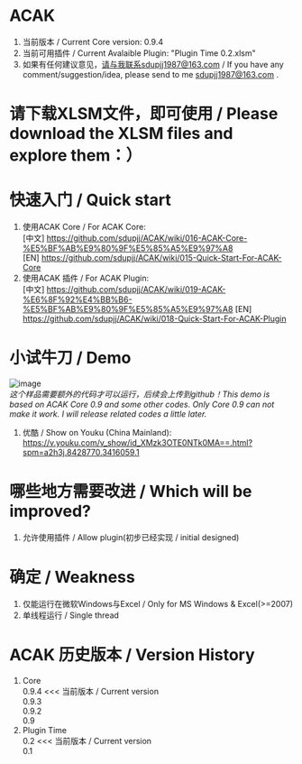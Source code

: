 ﻿# ACAK
1. 当前版本 / Current Core version: 0.9.4  
2. 当前可用插件 / Current Avalaible Plugin: "Plugin Time 0.2.xlsm"
3. 如果有任何建议意见，请与我联系sdupjj1987@163.com / If you have any comment/suggestion/idea, please send to me sdupjj1987@163.com . 

# 请下载XLSM文件，即可使用 / Please download the XLSM files and explore them：）

# 快速入门 / Quick start
1. 使用ACAK Core / For ACAK Core:  
[中文]
https://github.com/sdupjj/ACAK/wiki/016-ACAK-Core-%E5%BF%AB%E9%80%9F%E5%85%A5%E9%97%A8  
[EN]
https://github.com/sdupjj/ACAK/wiki/015-Quick-Start-For-ACAK-Core  
2. 使用ACAK 插件 / For ACAK Plugin:  
[中文]
https://github.com/sdupjj/ACAK/wiki/019-ACAK-%E6%8F%92%E4%BB%B6-%E5%BF%AB%E9%80%9F%E5%85%A5%E9%97%A8
[EN]
https://github.com/sdupjj/ACAK/wiki/018-Quick-Start-For-ACAK-Plugin

# 小试牛刀 / Demo
 ![image](https://github.com/sdupjj/ACAK/blob/master/screenshots/20181224%20DEMO%2001.jpg)  
*这个样品需要额外的代码才可以运行，后续会上传到github！This demo is based on ACAK Core 0.9 and some other codes. Only Core 0.9 can not make it work. I will release related codes a little later.*   
1. 优酷 / Show on Youku (China Mainland):  
https://v.youku.com/v_show/id_XMzk3OTE0NTk0MA==.html?spm=a2h3j.8428770.3416059.1  

# 哪些地方需要改进 / Which will be improved?
1. 允许使用插件 / Allow plugin(初步已经实现 / initial designed)

# 确定 / Weakness
1. 仅能运行在微软Windows与Excel / Only for MS Windows & Excel(>=2007)
2. 单线程运行 / Single thread  

# ACAK 历史版本 / Version History  
1. Core  
0.9.4  <<< 当前版本 / Current version  
0.9.3  
0.9.2  
0.9  
2. Plugin Time  
0.2  <<< 当前版本 / Current version  
0.1